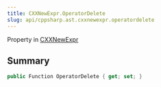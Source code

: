 ```yaml
---
title: CXXNewExpr.OperatorDelete
slug: api/cppsharp.ast.cxxnewexpr.operatordelete
---
```

Property in [CXXNewExpr](/api/cppsharp/ast/cxxnewexpr)

## Summary



```csharp
public Function OperatorDelete { get; set; }
```

